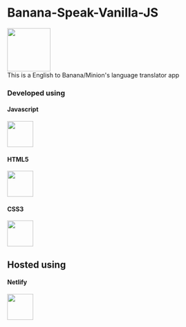 # Banana-Speak-Vanilla-JS

<div>
<img src="https://www.svgrepo.com/show/40048/minions.svg" width="100" height="100">
</div>
This is a English to Banana/Minion's language translator app

### Developed using 

#### Javascript

<div align=left>
<img src="https://cdn.worldvectorlogo.com/logos/logo-javascript.svg" width="60" height="60">
</div>

#### HTML5  

<div align=left>
<img src="https://cdn.worldvectorlogo.com/logos/html-5.svg" width="60" height="60">
</div>

#### CSS3

<div align=left>
<img src="https://cdn.worldvectorlogo.com/logos/css-3.svg" width="60" height="60">
</div>

## Hosted using
#### Netlify
<div align=left>
<img src="https://cdn.worldvectorlogo.com/logos/netlify.svg" width="60" height="60">
</div>
